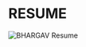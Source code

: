 # RESUME
![BHARGAV Resume](https://user-images.githubusercontent.com/63452120/169199388-97178d35-0470-4ba6-b646-d64f6fb3e473.png)
